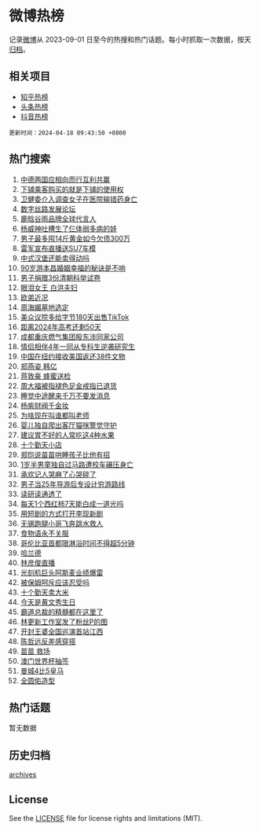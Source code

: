# 微博热榜

记录[微博](https://www.weibo.com)从 2023-09-01 日至今的热搜和热门话题。每小时抓取一次数据，按天[归档](archives)。

## 相关项目

- [知乎热榜](https://github.com/hotarchive/zhihu)
- [头条热榜](https://github.com/hotarchive/toutiao)
- [抖音热榜](https://github.com/hotarchive/douyin)


`更新时间：2024-04-18 09:43:50 +0800`

## 热门搜索

1. [中德两国应相向而行互利共赢](https://m.weibo.cn/search?containerid=100103type%3D1%26t%3D10%26q%3D%23%E4%B8%AD%E5%BE%B7%E4%B8%A4%E5%9B%BD%E5%BA%94%E7%9B%B8%E5%90%91%E8%80%8C%E8%A1%8C%E4%BA%92%E5%88%A9%E5%85%B1%E8%B5%A2%23&stream_entry_id=51&isnewpage=1&extparam=seat%3D1%26q%3D%2523%25E4%25B8%25AD%25E5%25BE%25B7%25E4%25B8%25A4%25E5%259B%25BD%25E5%25BA%2594%25E7%259B%25B8%25E5%2590%2591%25E8%2580%258C%25E8%25A1%258C%25E4%25BA%2592%25E5%2588%25A9%25E5%2585%25B1%25E8%25B5%25A2%2523%26c_type%3D51%26dgr%3D0%26cate%3D10103%26pos%3D0%26filter_type%3Drealtimehot%26stream_entry_id%3D51%26display_time%3D1713404629%26pre_seqid%3D1713404629316028613227)
1. [下铺乘客购买的就是下铺的使用权](https://m.weibo.cn/search?containerid=100103type%3D1%26t%3D10%26q%3D%23%E4%B8%8B%E9%93%BA%E4%B9%98%E5%AE%A2%E8%B4%AD%E4%B9%B0%E7%9A%84%E5%B0%B1%E6%98%AF%E4%B8%8B%E9%93%BA%E7%9A%84%E4%BD%BF%E7%94%A8%E6%9D%83%23&stream_entry_id=31&isnewpage=1&extparam=seat%3D1%26q%3D%2523%25E4%25B8%258B%25E9%2593%25BA%25E4%25B9%2598%25E5%25AE%25A2%25E8%25B4%25AD%25E4%25B9%25B0%25E7%259A%2584%25E5%25B0%25B1%25E6%2598%25AF%25E4%25B8%258B%25E9%2593%25BA%25E7%259A%2584%25E4%25BD%25BF%25E7%2594%25A8%25E6%259D%2583%2523%26c_type%3D31%26band_rank%3D1%26cate%3D5001%26flag%3D1%26filter_type%3Drealtimehot%26stream_entry_id%3D31%26pos%3D0%26realpos%3D1%26dgr%3D0%26lcate%3D5001%26display_time%3D1713404629%26pre_seqid%3D1713404629316028613227)
1. [卫健委介入调查女子在医院输错药身亡](https://m.weibo.cn/search?containerid=100103type%3D1%26t%3D10%26q%3D%23%E5%8D%AB%E5%81%A5%E5%A7%94%E4%BB%8B%E5%85%A5%E8%B0%83%E6%9F%A5%E5%A5%B3%E5%AD%90%E5%9C%A8%E5%8C%BB%E9%99%A2%E8%BE%93%E9%94%99%E8%8D%AF%E8%BA%AB%E4%BA%A1%23&stream_entry_id=31&isnewpage=1&extparam=seat%3D1%26q%3D%2523%25E5%258D%25AB%25E5%2581%25A5%25E5%25A7%2594%25E4%25BB%258B%25E5%2585%25A5%25E8%25B0%2583%25E6%259F%25A5%25E5%25A5%25B3%25E5%25AD%2590%25E5%259C%25A8%25E5%258C%25BB%25E9%2599%25A2%25E8%25BE%2593%25E9%2594%2599%25E8%258D%25AF%25E8%25BA%25AB%25E4%25BA%25A1%2523%26c_type%3D31%26band_rank%3D2%26cate%3D5001%26flag%3D2%26filter_type%3Drealtimehot%26stream_entry_id%3D31%26pos%3D1%26realpos%3D2%26dgr%3D0%26lcate%3D5001%26display_time%3D1713404629%26pre_seqid%3D1713404629316028613227)
1. [数字丝路发展论坛](https://m.weibo.cn/search?containerid=100103type%3D1%26t%3D10%26q%3D%23%E6%95%B0%E5%AD%97%E4%B8%9D%E8%B7%AF%E5%8F%91%E5%B1%95%E8%AE%BA%E5%9D%9B%23&stream_entry_id=31&isnewpage=1&extparam=seat%3D1%26q%3D%2523%25E6%2595%25B0%25E5%25AD%2597%25E4%25B8%259D%25E8%25B7%25AF%25E5%258F%2591%25E5%25B1%2595%25E8%25AE%25BA%25E5%259D%259B%2523%26c_type%3D31%26band_rank%3D3%26cate%3D5001%26flag%3D0%26filter_type%3Drealtimehot%26stream_entry_id%3D31%26pos%3D2%26realpos%3D3%26dgr%3D0%26lcate%3D5001%26display_time%3D1713404629%26pre_seqid%3D1713404629316028613227)
1. [鹿晗谷雨品牌全球代言人](https://m.weibo.cn/search?containerid=100103type%3D1%26t%3D10%26q%3D%23%E9%B9%BF%E6%99%97%E8%B0%B7%E9%9B%A8%E5%93%81%E7%89%8C%E5%85%A8%E7%90%83%E4%BB%A3%E8%A8%80%E4%BA%BA%23&stream_entry_id=31&isnewpage=1&extparam=seat%3D1%26q%3D%2523%25E9%25B9%25BF%25E6%2599%2597%25E8%25B0%25B7%25E9%259B%25A8%25E5%2593%2581%25E7%2589%258C%25E5%2585%25A8%25E7%2590%2583%25E4%25BB%25A3%25E8%25A8%2580%25E4%25BA%25BA%2523%26c_type%3D31%26band_rank%3D4%26adid%3D231377%26cate%3D5001%26is_ad_pos%3D1%26filter_type%3Drealtimehot%26stream_entry_id%3D31%26pos%3D3%26dgr%3D0%26lcate%3D5001%26topic_ad%3D1%26display_time%3D1713404629%26pre_seqid%3D1713404629316028613227)
1. [杨威神吐槽生了仨体弱多病的娃](https://m.weibo.cn/search?containerid=100103type%3D1%26t%3D10%26q%3D%23%E6%9D%A8%E5%A8%81%E7%A5%9E%E5%90%90%E6%A7%BD%E7%94%9F%E4%BA%86%E4%BB%A8%E4%BD%93%E5%BC%B1%E5%A4%9A%E7%97%85%E7%9A%84%E5%A8%83%23&stream_entry_id=31&isnewpage=1&extparam=seat%3D1%26q%3D%2523%25E6%259D%25A8%25E5%25A8%2581%25E7%25A5%259E%25E5%2590%2590%25E6%25A7%25BD%25E7%2594%259F%25E4%25BA%2586%25E4%25BB%25A8%25E4%25BD%2593%25E5%25BC%25B1%25E5%25A4%259A%25E7%2597%2585%25E7%259A%2584%25E5%25A8%2583%2523%26c_type%3D31%26band_rank%3D4%26cate%3D5001%26flag%3D1%26filter_type%3Drealtimehot%26stream_entry_id%3D31%26pos%3D4%26realpos%3D4%26dgr%3D0%26lcate%3D5001%26display_time%3D1713404629%26pre_seqid%3D1713404629316028613227)
1. [男子最多囤14斤黄金如今欠债300万](https://m.weibo.cn/search?containerid=100103type%3D1%26t%3D10%26q%3D%23%E7%94%B7%E5%AD%90%E6%9C%80%E5%A4%9A%E5%9B%A414%E6%96%A4%E9%BB%84%E9%87%91%E5%A6%82%E4%BB%8A%E6%AC%A0%E5%80%BA300%E4%B8%87%23&stream_entry_id=31&isnewpage=1&extparam=seat%3D1%26q%3D%2523%25E7%2594%25B7%25E5%25AD%2590%25E6%259C%2580%25E5%25A4%259A%25E5%259B%25A414%25E6%2596%25A4%25E9%25BB%2584%25E9%2587%2591%25E5%25A6%2582%25E4%25BB%258A%25E6%25AC%25A0%25E5%2580%25BA300%25E4%25B8%2587%2523%26c_type%3D31%26band_rank%3D5%26cate%3D5001%26flag%3D32768%26filter_type%3Drealtimehot%26stream_entry_id%3D31%26pos%3D5%26realpos%3D5%26dgr%3D0%26lcate%3D5001%26display_time%3D1713404629%26pre_seqid%3D1713404629316028613227)
1. [雷军宣布直播送SU7车模](https://m.weibo.cn/search?containerid=100103type%3D1%26t%3D10%26q%3D%23%E9%9B%B7%E5%86%9B%E5%AE%A3%E5%B8%83%E7%9B%B4%E6%92%AD%E9%80%81SU7%E8%BD%A6%E6%A8%A1%23&stream_entry_id=31&isnewpage=1&extparam=seat%3D1%26q%3D%2523%25E9%259B%25B7%25E5%2586%259B%25E5%25AE%25A3%25E5%25B8%2583%25E7%259B%25B4%25E6%2592%25AD%25E9%2580%2581SU7%25E8%25BD%25A6%25E6%25A8%25A1%2523%26c_type%3D31%26band_rank%3D6%26cate%3D5001%26flag%3D0%26filter_type%3Drealtimehot%26stream_entry_id%3D31%26pos%3D6%26realpos%3D6%26dgr%3D0%26lcate%3D5001%26display_time%3D1713404629%26pre_seqid%3D1713404629316028613227)
1. [中式汉堡还能卖得动吗](https://m.weibo.cn/search?containerid=100103type%3D1%26t%3D10%26q%3D%23%E4%B8%AD%E5%BC%8F%E6%B1%89%E5%A0%A1%E8%BF%98%E8%83%BD%E5%8D%96%E5%BE%97%E5%8A%A8%E5%90%97%23&stream_entry_id=31&isnewpage=1&extparam=seat%3D1%26q%3D%2523%25E4%25B8%25AD%25E5%25BC%258F%25E6%25B1%2589%25E5%25A0%25A1%25E8%25BF%2598%25E8%2583%25BD%25E5%258D%2596%25E5%25BE%2597%25E5%258A%25A8%25E5%2590%2597%2523%26c_type%3D31%26band_rank%3D7%26cate%3D5001%26flag%3D1%26filter_type%3Drealtimehot%26stream_entry_id%3D31%26pos%3D7%26realpos%3D7%26dgr%3D0%26lcate%3D5001%26display_time%3D1713404629%26pre_seqid%3D1713404629316028613227)
1. [90岁游本昌婚姻幸福的秘诀是不响](https://m.weibo.cn/search?containerid=100103type%3D1%26t%3D10%26q%3D%2390%E5%B2%81%E6%B8%B8%E6%9C%AC%E6%98%8C%E5%A9%9A%E5%A7%BB%E5%B9%B8%E7%A6%8F%E7%9A%84%E7%A7%98%E8%AF%80%E6%98%AF%E4%B8%8D%E5%93%8D%23&stream_entry_id=31&isnewpage=1&extparam=seat%3D1%26q%3D%252390%25E5%25B2%2581%25E6%25B8%25B8%25E6%259C%25AC%25E6%2598%258C%25E5%25A9%259A%25E5%25A7%25BB%25E5%25B9%25B8%25E7%25A6%258F%25E7%259A%2584%25E7%25A7%2598%25E8%25AF%2580%25E6%2598%25AF%25E4%25B8%258D%25E5%2593%258D%2523%26c_type%3D31%26band_rank%3D8%26cate%3D5001%26flag%3D2%26filter_type%3Drealtimehot%26stream_entry_id%3D31%26pos%3D8%26realpos%3D8%26dgr%3D0%26lcate%3D5001%26display_time%3D1713404629%26pre_seqid%3D1713404629316028613227)
1. [男子捐赠3份清朝科举试卷](https://m.weibo.cn/search?containerid=100103type%3D1%26t%3D10%26q%3D%23%E7%94%B7%E5%AD%90%E6%8D%90%E8%B5%A03%E4%BB%BD%E6%B8%85%E6%9C%9D%E7%A7%91%E4%B8%BE%E8%AF%95%E5%8D%B7%23&stream_entry_id=31&isnewpage=1&extparam=seat%3D1%26q%3D%2523%25E7%2594%25B7%25E5%25AD%2590%25E6%258D%2590%25E8%25B5%25A03%25E4%25BB%25BD%25E6%25B8%2585%25E6%259C%259D%25E7%25A7%2591%25E4%25B8%25BE%25E8%25AF%2595%25E5%258D%25B7%2523%26c_type%3D31%26band_rank%3D9%26cate%3D5001%26flag%3D32768%26filter_type%3Drealtimehot%26stream_entry_id%3D31%26pos%3D9%26realpos%3D9%26dgr%3D0%26lcate%3D5001%26display_time%3D1713404629%26pre_seqid%3D1713404629316028613227)
1. [眼泪女王 白洪夫妇](https://m.weibo.cn/search?containerid=100103type%3D1%26t%3D10%26q%3D%E7%9C%BC%E6%B3%AA%E5%A5%B3%E7%8E%8B+%E7%99%BD%E6%B4%AA%E5%A4%AB%E5%A6%87&stream_entry_id=31&isnewpage=1&extparam=seat%3D1%26q%3D%25E7%259C%25BC%25E6%25B3%25AA%25E5%25A5%25B3%25E7%258E%258B%2520%25E7%2599%25BD%25E6%25B4%25AA%25E5%25A4%25AB%25E5%25A6%2587%26c_type%3D31%26band_rank%3D10%26cate%3D5001%26flag%3D1%26filter_type%3Drealtimehot%26stream_entry_id%3D31%26pos%3D10%26realpos%3D10%26dgr%3D0%26lcate%3D5001%26display_time%3D1713404629%26pre_seqid%3D1713404629316028613227)
1. [欧弟近况](https://m.weibo.cn/search?containerid=100103type%3D1%26t%3D10%26q%3D%23%E6%AC%A7%E5%BC%9F%E8%BF%91%E5%86%B5%23&stream_entry_id=31&isnewpage=1&extparam=seat%3D1%26q%3D%2523%25E6%25AC%25A7%25E5%25BC%259F%25E8%25BF%2591%25E5%2586%25B5%2523%26c_type%3D31%26band_rank%3D11%26cate%3D5001%26flag%3D1%26filter_type%3Drealtimehot%26stream_entry_id%3D31%26pos%3D11%26realpos%3D11%26dgr%3D0%26lcate%3D5001%26display_time%3D1713404629%26pre_seqid%3D1713404629316028613227)
1. [周海媚墓地选定](https://m.weibo.cn/search?containerid=100103type%3D1%26t%3D10%26q%3D%23%E5%91%A8%E6%B5%B7%E5%AA%9A%E5%A2%93%E5%9C%B0%E9%80%89%E5%AE%9A%23&stream_entry_id=31&isnewpage=1&extparam=seat%3D1%26q%3D%2523%25E5%2591%25A8%25E6%25B5%25B7%25E5%25AA%259A%25E5%25A2%2593%25E5%259C%25B0%25E9%2580%2589%25E5%25AE%259A%2523%26c_type%3D31%26band_rank%3D12%26cate%3D5001%26flag%3D1%26filter_type%3Drealtimehot%26stream_entry_id%3D31%26pos%3D12%26realpos%3D12%26dgr%3D0%26lcate%3D5001%26display_time%3D1713404629%26pre_seqid%3D1713404629316028613227)
1. [美众议院多给字节180天出售TikTok](https://m.weibo.cn/search?containerid=100103type%3D1%26t%3D10%26q%3D%23%E7%BE%8E%E4%BC%97%E8%AE%AE%E9%99%A2%E5%A4%9A%E7%BB%99%E5%AD%97%E8%8A%82180%E5%A4%A9%E5%87%BA%E5%94%AETikTok%23&stream_entry_id=31&isnewpage=1&extparam=seat%3D1%26q%3D%2523%25E7%25BE%258E%25E4%25BC%2597%25E8%25AE%25AE%25E9%2599%25A2%25E5%25A4%259A%25E7%25BB%2599%25E5%25AD%2597%25E8%258A%2582180%25E5%25A4%25A9%25E5%2587%25BA%25E5%2594%25AETikTok%2523%26c_type%3D31%26band_rank%3D13%26cate%3D5001%26flag%3D1%26filter_type%3Drealtimehot%26stream_entry_id%3D31%26pos%3D13%26realpos%3D13%26dgr%3D0%26lcate%3D5001%26display_time%3D1713404629%26pre_seqid%3D1713404629316028613227)
1. [距离2024年高考还剩50天](https://m.weibo.cn/search?containerid=100103type%3D1%26t%3D10%26q%3D%23%E8%B7%9D%E7%A6%BB2024%E5%B9%B4%E9%AB%98%E8%80%83%E8%BF%98%E5%89%A950%E5%A4%A9%23&stream_entry_id=31&isnewpage=1&extparam=seat%3D1%26q%3D%2523%25E8%25B7%259D%25E7%25A6%25BB2024%25E5%25B9%25B4%25E9%25AB%2598%25E8%2580%2583%25E8%25BF%2598%25E5%2589%25A950%25E5%25A4%25A9%2523%26c_type%3D31%26band_rank%3D14%26cate%3D5001%26flag%3D1%26filter_type%3Drealtimehot%26stream_entry_id%3D31%26pos%3D14%26realpos%3D14%26dgr%3D0%26lcate%3D5001%26display_time%3D1713404629%26pre_seqid%3D1713404629316028613227)
1. [成都重庆燃气集团股东涉同家公司](https://m.weibo.cn/search?containerid=100103type%3D1%26t%3D10%26q%3D%23%E6%88%90%E9%83%BD%E9%87%8D%E5%BA%86%E7%87%83%E6%B0%94%E9%9B%86%E5%9B%A2%E8%82%A1%E4%B8%9C%E6%B6%89%E5%90%8C%E5%AE%B6%E5%85%AC%E5%8F%B8%23&stream_entry_id=31&isnewpage=1&extparam=seat%3D1%26q%3D%2523%25E6%2588%2590%25E9%2583%25BD%25E9%2587%258D%25E5%25BA%2586%25E7%2587%2583%25E6%25B0%2594%25E9%259B%2586%25E5%259B%25A2%25E8%2582%25A1%25E4%25B8%259C%25E6%25B6%2589%25E5%2590%258C%25E5%25AE%25B6%25E5%2585%25AC%25E5%258F%25B8%2523%26c_type%3D31%26band_rank%3D15%26cate%3D5001%26flag%3D1%26filter_type%3Drealtimehot%26stream_entry_id%3D31%26pos%3D15%26realpos%3D15%26dgr%3D0%26lcate%3D5001%26display_time%3D1713404629%26pre_seqid%3D1713404629316028613227)
1. [情侣相伴4年一同从专科生逆袭研究生](https://m.weibo.cn/search?containerid=100103type%3D1%26t%3D10%26q%3D%23%E6%83%85%E4%BE%A3%E7%9B%B8%E4%BC%B44%E5%B9%B4%E4%B8%80%E5%90%8C%E4%BB%8E%E4%B8%93%E7%A7%91%E7%94%9F%E9%80%86%E8%A2%AD%E7%A0%94%E7%A9%B6%E7%94%9F%23&stream_entry_id=31&isnewpage=1&extparam=seat%3D1%26q%3D%2523%25E6%2583%2585%25E4%25BE%25A3%25E7%259B%25B8%25E4%25BC%25B44%25E5%25B9%25B4%25E4%25B8%2580%25E5%2590%258C%25E4%25BB%258E%25E4%25B8%2593%25E7%25A7%2591%25E7%2594%259F%25E9%2580%2586%25E8%25A2%25AD%25E7%25A0%2594%25E7%25A9%25B6%25E7%2594%259F%2523%26c_type%3D31%26band_rank%3D16%26cate%3D5001%26flag%3D32768%26filter_type%3Drealtimehot%26stream_entry_id%3D31%26pos%3D16%26realpos%3D16%26dgr%3D0%26lcate%3D5001%26display_time%3D1713404629%26pre_seqid%3D1713404629316028613227)
1. [中国在纽约接收美国返还38件文物](https://m.weibo.cn/search?containerid=100103type%3D1%26t%3D10%26q%3D%23%E4%B8%AD%E5%9B%BD%E5%9C%A8%E7%BA%BD%E7%BA%A6%E6%8E%A5%E6%94%B6%E7%BE%8E%E5%9B%BD%E8%BF%94%E8%BF%9838%E4%BB%B6%E6%96%87%E7%89%A9%23&stream_entry_id=31&isnewpage=1&extparam=seat%3D1%26q%3D%2523%25E4%25B8%25AD%25E5%259B%25BD%25E5%259C%25A8%25E7%25BA%25BD%25E7%25BA%25A6%25E6%258E%25A5%25E6%2594%25B6%25E7%25BE%258E%25E5%259B%25BD%25E8%25BF%2594%25E8%25BF%259838%25E4%25BB%25B6%25E6%2596%2587%25E7%2589%25A9%2523%26c_type%3D31%26band_rank%3D17%26cate%3D5001%26flag%3D0%26filter_type%3Drealtimehot%26stream_entry_id%3D31%26pos%3D17%26realpos%3D17%26dgr%3D0%26lcate%3D5001%26display_time%3D1713404629%26pre_seqid%3D1713404629316028613227)
1. [郑燕姿 韩亿](https://m.weibo.cn/search?containerid=100103type%3D1%26t%3D10%26q%3D%E9%83%91%E7%87%95%E5%A7%BF+%E9%9F%A9%E4%BA%BF&stream_entry_id=31&isnewpage=1&extparam=seat%3D1%26q%3D%25E9%2583%2591%25E7%2587%2595%25E5%25A7%25BF%2520%25E9%259F%25A9%25E4%25BA%25BF%26c_type%3D31%26band_rank%3D18%26cate%3D5001%26flag%3D1%26filter_type%3Drealtimehot%26stream_entry_id%3D31%26pos%3D18%26realpos%3D18%26dgr%3D0%26lcate%3D5001%26display_time%3D1713404629%26pre_seqid%3D1713404629316028613227)
1. [蒋敦豪 蜂蜜送检](https://m.weibo.cn/search?containerid=100103type%3D1%26t%3D10%26q%3D%E8%92%8B%E6%95%A6%E8%B1%AA+%E8%9C%82%E8%9C%9C%E9%80%81%E6%A3%80&stream_entry_id=31&isnewpage=1&extparam=seat%3D1%26q%3D%25E8%2592%258B%25E6%2595%25A6%25E8%25B1%25AA%2520%25E8%259C%2582%25E8%259C%259C%25E9%2580%2581%25E6%25A3%2580%26c_type%3D31%26band_rank%3D19%26cate%3D5001%26flag%3D1%26filter_type%3Drealtimehot%26stream_entry_id%3D31%26pos%3D19%26realpos%3D19%26dgr%3D0%26lcate%3D5001%26display_time%3D1713404629%26pre_seqid%3D1713404629316028613227)
1. [周大福被指褪色足金戒指已退货](https://m.weibo.cn/search?containerid=100103type%3D1%26t%3D10%26q%3D%23%E5%91%A8%E5%A4%A7%E7%A6%8F%E8%A2%AB%E6%8C%87%E8%A4%AA%E8%89%B2%E8%B6%B3%E9%87%91%E6%88%92%E6%8C%87%E5%B7%B2%E9%80%80%E8%B4%A7%23&stream_entry_id=31&isnewpage=1&extparam=seat%3D1%26q%3D%2523%25E5%2591%25A8%25E5%25A4%25A7%25E7%25A6%258F%25E8%25A2%25AB%25E6%258C%2587%25E8%25A4%25AA%25E8%2589%25B2%25E8%25B6%25B3%25E9%2587%2591%25E6%2588%2592%25E6%258C%2587%25E5%25B7%25B2%25E9%2580%2580%25E8%25B4%25A7%2523%26c_type%3D31%26band_rank%3D20%26cate%3D5001%26flag%3D0%26filter_type%3Drealtimehot%26stream_entry_id%3D31%26pos%3D20%26realpos%3D20%26dgr%3D0%26lcate%3D5001%26display_time%3D1713404629%26pre_seqid%3D1713404629316028613227)
1. [睡觉中途醒来千万不要发消息](https://m.weibo.cn/search?containerid=100103type%3D1%26t%3D10%26q%3D%23%E7%9D%A1%E8%A7%89%E4%B8%AD%E9%80%94%E9%86%92%E6%9D%A5%E5%8D%83%E4%B8%87%E4%B8%8D%E8%A6%81%E5%8F%91%E6%B6%88%E6%81%AF%23&stream_entry_id=31&isnewpage=1&extparam=seat%3D1%26q%3D%2523%25E7%259D%25A1%25E8%25A7%2589%25E4%25B8%25AD%25E9%2580%2594%25E9%2586%2592%25E6%259D%25A5%25E5%258D%2583%25E4%25B8%2587%25E4%25B8%258D%25E8%25A6%2581%25E5%258F%2591%25E6%25B6%2588%25E6%2581%25AF%2523%26c_type%3D31%26band_rank%3D21%26cate%3D5001%26flag%3D0%26filter_type%3Drealtimehot%26stream_entry_id%3D31%26pos%3D21%26realpos%3D21%26dgr%3D0%26lcate%3D5001%26display_time%3D1713404629%26pre_seqid%3D1713404629316028613227)
1. [杨紫财阀千金妆](https://m.weibo.cn/search?containerid=100103type%3D1%26t%3D10%26q%3D%23%E6%9D%A8%E7%B4%AB%E8%B4%A2%E9%98%80%E5%8D%83%E9%87%91%E5%A6%86%23&stream_entry_id=31&isnewpage=1&extparam=seat%3D1%26q%3D%2523%25E6%259D%25A8%25E7%25B4%25AB%25E8%25B4%25A2%25E9%2598%2580%25E5%258D%2583%25E9%2587%2591%25E5%25A6%2586%2523%26c_type%3D31%26band_rank%3D22%26cate%3D5001%26flag%3D2%26filter_type%3Drealtimehot%26stream_entry_id%3D31%26pos%3D22%26realpos%3D22%26dgr%3D0%26lcate%3D5001%26display_time%3D1713404629%26pre_seqid%3D1713404629316028613227)
1. [为啥现在叫谁都叫老师](https://m.weibo.cn/search?containerid=100103type%3D1%26t%3D10%26q%3D%23%E4%B8%BA%E5%95%A5%E7%8E%B0%E5%9C%A8%E5%8F%AB%E8%B0%81%E9%83%BD%E5%8F%AB%E8%80%81%E5%B8%88%23&stream_entry_id=31&isnewpage=1&extparam=seat%3D1%26q%3D%2523%25E4%25B8%25BA%25E5%2595%25A5%25E7%258E%25B0%25E5%259C%25A8%25E5%258F%25AB%25E8%25B0%2581%25E9%2583%25BD%25E5%258F%25AB%25E8%2580%2581%25E5%25B8%2588%2523%26c_type%3D31%26band_rank%3D23%26cate%3D5001%26flag%3D1%26filter_type%3Drealtimehot%26stream_entry_id%3D31%26pos%3D23%26realpos%3D23%26dgr%3D0%26lcate%3D5001%26display_time%3D1713404629%26pre_seqid%3D1713404629316028613227)
1. [婴儿独自爬出客厅猫咪警觉守护](https://m.weibo.cn/search?containerid=100103type%3D1%26t%3D10%26q%3D%23%E5%A9%B4%E5%84%BF%E7%8B%AC%E8%87%AA%E7%88%AC%E5%87%BA%E5%AE%A2%E5%8E%85%E7%8C%AB%E5%92%AA%E8%AD%A6%E8%A7%89%E5%AE%88%E6%8A%A4%23&stream_entry_id=31&isnewpage=1&extparam=seat%3D1%26q%3D%2523%25E5%25A9%25B4%25E5%2584%25BF%25E7%258B%25AC%25E8%2587%25AA%25E7%2588%25AC%25E5%2587%25BA%25E5%25AE%25A2%25E5%258E%2585%25E7%258C%25AB%25E5%2592%25AA%25E8%25AD%25A6%25E8%25A7%2589%25E5%25AE%2588%25E6%258A%25A4%2523%26c_type%3D31%26band_rank%3D24%26cate%3D5001%26flag%3D32768%26filter_type%3Drealtimehot%26stream_entry_id%3D31%26pos%3D24%26realpos%3D24%26dgr%3D0%26lcate%3D5001%26display_time%3D1713404629%26pre_seqid%3D1713404629316028613227)
1. [建议胃不好的人常吃这4种水果](https://m.weibo.cn/search?containerid=100103type%3D1%26t%3D10%26q%3D%23%E5%BB%BA%E8%AE%AE%E8%83%83%E4%B8%8D%E5%A5%BD%E7%9A%84%E4%BA%BA%E5%B8%B8%E5%90%83%E8%BF%994%E7%A7%8D%E6%B0%B4%E6%9E%9C%23&stream_entry_id=31&isnewpage=1&extparam=seat%3D1%26q%3D%2523%25E5%25BB%25BA%25E8%25AE%25AE%25E8%2583%2583%25E4%25B8%258D%25E5%25A5%25BD%25E7%259A%2584%25E4%25BA%25BA%25E5%25B8%25B8%25E5%2590%2583%25E8%25BF%25994%25E7%25A7%258D%25E6%25B0%25B4%25E6%259E%259C%2523%26c_type%3D31%26band_rank%3D25%26cate%3D5001%26flag%3D0%26filter_type%3Drealtimehot%26stream_entry_id%3D31%26pos%3D25%26realpos%3D25%26dgr%3D0%26lcate%3D5001%26display_time%3D1713404629%26pre_seqid%3D1713404629316028613227)
1. [十个勤天小店](https://m.weibo.cn/search?containerid=100103type%3D1%26t%3D10%26q%3D%E5%8D%81%E4%B8%AA%E5%8B%A4%E5%A4%A9%E5%B0%8F%E5%BA%97&stream_entry_id=31&isnewpage=1&extparam=seat%3D1%26q%3D%25E5%258D%2581%25E4%25B8%25AA%25E5%258B%25A4%25E5%25A4%25A9%25E5%25B0%258F%25E5%25BA%2597%26c_type%3D31%26band_rank%3D26%26cate%3D5001%26flag%3D1%26filter_type%3Drealtimehot%26stream_entry_id%3D31%26pos%3D26%26realpos%3D26%26dgr%3D0%26lcate%3D5001%26display_time%3D1713404629%26pre_seqid%3D1713404629316028613227)
1. [郑恺说苗苗哄睡孩子比他有招](https://m.weibo.cn/search?containerid=100103type%3D1%26t%3D10%26q%3D%23%E9%83%91%E6%81%BA%E8%AF%B4%E8%8B%97%E8%8B%97%E5%93%84%E7%9D%A1%E5%AD%A9%E5%AD%90%E6%AF%94%E4%BB%96%E6%9C%89%E6%8B%9B%23&stream_entry_id=31&isnewpage=1&extparam=seat%3D1%26q%3D%2523%25E9%2583%2591%25E6%2581%25BA%25E8%25AF%25B4%25E8%258B%2597%25E8%258B%2597%25E5%2593%2584%25E7%259D%25A1%25E5%25AD%25A9%25E5%25AD%2590%25E6%25AF%2594%25E4%25BB%2596%25E6%259C%2589%25E6%258B%259B%2523%26c_type%3D31%26band_rank%3D27%26cate%3D5001%26flag%3D0%26filter_type%3Drealtimehot%26stream_entry_id%3D31%26pos%3D27%26realpos%3D27%26dgr%3D0%26lcate%3D5001%26display_time%3D1713404629%26pre_seqid%3D1713404629316028613227)
1. [1岁半男童独自过马路遭校车碾压身亡](https://m.weibo.cn/search?containerid=100103type%3D1%26t%3D10%26q%3D%231%E5%B2%81%E5%8D%8A%E7%94%B7%E7%AB%A5%E7%8B%AC%E8%87%AA%E8%BF%87%E9%A9%AC%E8%B7%AF%E9%81%AD%E6%A0%A1%E8%BD%A6%E7%A2%BE%E5%8E%8B%E8%BA%AB%E4%BA%A1%23&stream_entry_id=31&isnewpage=1&extparam=seat%3D1%26q%3D%25231%25E5%25B2%2581%25E5%258D%258A%25E7%2594%25B7%25E7%25AB%25A5%25E7%258B%25AC%25E8%2587%25AA%25E8%25BF%2587%25E9%25A9%25AC%25E8%25B7%25AF%25E9%2581%25AD%25E6%25A0%25A1%25E8%25BD%25A6%25E7%25A2%25BE%25E5%258E%258B%25E8%25BA%25AB%25E4%25BA%25A1%2523%26c_type%3D31%26band_rank%3D28%26cate%3D5001%26flag%3D0%26filter_type%3Drealtimehot%26stream_entry_id%3D31%26pos%3D28%26realpos%3D28%26dgr%3D0%26lcate%3D5001%26display_time%3D1713404629%26pre_seqid%3D1713404629316028613227)
1. [承欢记人哭麻了心哭碎了](https://m.weibo.cn/search?containerid=100103type%3D1%26t%3D10%26q%3D%23%E6%89%BF%E6%AC%A2%E8%AE%B0%E4%BA%BA%E5%93%AD%E9%BA%BB%E4%BA%86%E5%BF%83%E5%93%AD%E7%A2%8E%E4%BA%86%23&stream_entry_id=31&isnewpage=1&extparam=seat%3D1%26q%3D%2523%25E6%2589%25BF%25E6%25AC%25A2%25E8%25AE%25B0%25E4%25BA%25BA%25E5%2593%25AD%25E9%25BA%25BB%25E4%25BA%2586%25E5%25BF%2583%25E5%2593%25AD%25E7%25A2%258E%25E4%25BA%2586%2523%26c_type%3D31%26band_rank%3D29%26cate%3D5001%26flag%3D1%26filter_type%3Drealtimehot%26stream_entry_id%3D31%26pos%3D29%26realpos%3D29%26dgr%3D0%26lcate%3D5001%26display_time%3D1713404629%26pre_seqid%3D1713404629316028613227)
1. [男子当25年导游后专设计穷游路线](https://m.weibo.cn/search?containerid=100103type%3D1%26t%3D10%26q%3D%23%E7%94%B7%E5%AD%90%E5%BD%9325%E5%B9%B4%E5%AF%BC%E6%B8%B8%E5%90%8E%E4%B8%93%E8%AE%BE%E8%AE%A1%E7%A9%B7%E6%B8%B8%E8%B7%AF%E7%BA%BF%23&stream_entry_id=31&isnewpage=1&extparam=seat%3D1%26q%3D%2523%25E7%2594%25B7%25E5%25AD%2590%25E5%25BD%259325%25E5%25B9%25B4%25E5%25AF%25BC%25E6%25B8%25B8%25E5%2590%258E%25E4%25B8%2593%25E8%25AE%25BE%25E8%25AE%25A1%25E7%25A9%25B7%25E6%25B8%25B8%25E8%25B7%25AF%25E7%25BA%25BF%2523%26c_type%3D31%26band_rank%3D30%26cate%3D5001%26flag%3D1%26filter_type%3Drealtimehot%26stream_entry_id%3D31%26pos%3D30%26realpos%3D30%26dgr%3D0%26lcate%3D5001%26display_time%3D1713404629%26pre_seqid%3D1713404629316028613227)
1. [读研读通透了](https://m.weibo.cn/search?containerid=100103type%3D1%26t%3D10%26q%3D%23%E8%AF%BB%E7%A0%94%E8%AF%BB%E9%80%9A%E9%80%8F%E4%BA%86%23&stream_entry_id=31&isnewpage=1&extparam=seat%3D1%26q%3D%2523%25E8%25AF%25BB%25E7%25A0%2594%25E8%25AF%25BB%25E9%2580%259A%25E9%2580%258F%25E4%25BA%2586%2523%26c_type%3D31%26band_rank%3D31%26cate%3D5001%26flag%3D1%26filter_type%3Drealtimehot%26stream_entry_id%3D31%26pos%3D31%26realpos%3D31%26dgr%3D0%26lcate%3D5001%26display_time%3D1713404629%26pre_seqid%3D1713404629316028613227)
1. [每天1个西红柿7天能白成一道光吗](https://m.weibo.cn/search?containerid=100103type%3D1%26t%3D10%26q%3D%23%E6%AF%8F%E5%A4%A91%E4%B8%AA%E8%A5%BF%E7%BA%A2%E6%9F%BF7%E5%A4%A9%E8%83%BD%E7%99%BD%E6%88%90%E4%B8%80%E9%81%93%E5%85%89%E5%90%97%23&stream_entry_id=31&isnewpage=1&extparam=seat%3D1%26q%3D%2523%25E6%25AF%258F%25E5%25A4%25A91%25E4%25B8%25AA%25E8%25A5%25BF%25E7%25BA%25A2%25E6%259F%25BF7%25E5%25A4%25A9%25E8%2583%25BD%25E7%2599%25BD%25E6%2588%2590%25E4%25B8%2580%25E9%2581%2593%25E5%2585%2589%25E5%2590%2597%2523%26c_type%3D31%26band_rank%3D32%26cate%3D5001%26flag%3D0%26filter_type%3Drealtimehot%26stream_entry_id%3D31%26pos%3D32%26realpos%3D32%26dgr%3D0%26lcate%3D5001%26display_time%3D1713404629%26pre_seqid%3D1713404629316028613227)
1. [用短剧的方式打开李现新剧](https://m.weibo.cn/search?containerid=100103type%3D1%26t%3D10%26q%3D%23%E7%94%A8%E7%9F%AD%E5%89%A7%E7%9A%84%E6%96%B9%E5%BC%8F%E6%89%93%E5%BC%80%E6%9D%8E%E7%8E%B0%E6%96%B0%E5%89%A7%23&stream_entry_id=31&isnewpage=1&extparam=seat%3D1%26q%3D%2523%25E7%2594%25A8%25E7%259F%25AD%25E5%2589%25A7%25E7%259A%2584%25E6%2596%25B9%25E5%25BC%258F%25E6%2589%2593%25E5%25BC%2580%25E6%259D%258E%25E7%258E%25B0%25E6%2596%25B0%25E5%2589%25A7%2523%26c_type%3D31%26band_rank%3D33%26cate%3D5001%26flag%3D1%26filter_type%3Drealtimehot%26stream_entry_id%3D31%26pos%3D33%26realpos%3D33%26dgr%3D0%26lcate%3D5001%26display_time%3D1713404629%26pre_seqid%3D1713404629316028613227)
1. [无锡跑腿小哥飞奔跳水救人](https://m.weibo.cn/search?containerid=100103type%3D1%26t%3D10%26q%3D%23%E6%97%A0%E9%94%A1%E8%B7%91%E8%85%BF%E5%B0%8F%E5%93%A5%E9%A3%9E%E5%A5%94%E8%B7%B3%E6%B0%B4%E6%95%91%E4%BA%BA%23&stream_entry_id=31&isnewpage=1&extparam=seat%3D1%26q%3D%2523%25E6%2597%25A0%25E9%2594%25A1%25E8%25B7%2591%25E8%2585%25BF%25E5%25B0%258F%25E5%2593%25A5%25E9%25A3%259E%25E5%25A5%2594%25E8%25B7%25B3%25E6%25B0%25B4%25E6%2595%2591%25E4%25BA%25BA%2523%26c_type%3D31%26band_rank%3D34%26cate%3D5001%26flag%3D32768%26filter_type%3Drealtimehot%26stream_entry_id%3D31%26pos%3D34%26realpos%3D34%26dgr%3D0%26lcate%3D5001%26display_time%3D1713404629%26pre_seqid%3D1713404629316028613227)
1. [食物语永不关服](https://m.weibo.cn/search?containerid=100103type%3D1%26t%3D10%26q%3D%23%E9%A3%9F%E7%89%A9%E8%AF%AD%E6%B0%B8%E4%B8%8D%E5%85%B3%E6%9C%8D%23&stream_entry_id=31&isnewpage=1&extparam=seat%3D1%26q%3D%2523%25E9%25A3%259F%25E7%2589%25A9%25E8%25AF%25AD%25E6%25B0%25B8%25E4%25B8%258D%25E5%2585%25B3%25E6%259C%258D%2523%26c_type%3D31%26band_rank%3D35%26cate%3D5001%26flag%3D0%26filter_type%3Drealtimehot%26stream_entry_id%3D31%26pos%3D35%26realpos%3D35%26dgr%3D0%26lcate%3D5001%26display_time%3D1713404629%26pre_seqid%3D1713404629316028613227)
1. [哥伦比亚首都限淋浴时间不得超5分钟](https://m.weibo.cn/search?containerid=100103type%3D1%26t%3D10%26q%3D%23%E5%93%A5%E4%BC%A6%E6%AF%94%E4%BA%9A%E9%A6%96%E9%83%BD%E9%99%90%E6%B7%8B%E6%B5%B4%E6%97%B6%E9%97%B4%E4%B8%8D%E5%BE%97%E8%B6%855%E5%88%86%E9%92%9F%23&stream_entry_id=31&isnewpage=1&extparam=seat%3D1%26q%3D%2523%25E5%2593%25A5%25E4%25BC%25A6%25E6%25AF%2594%25E4%25BA%259A%25E9%25A6%2596%25E9%2583%25BD%25E9%2599%2590%25E6%25B7%258B%25E6%25B5%25B4%25E6%2597%25B6%25E9%2597%25B4%25E4%25B8%258D%25E5%25BE%2597%25E8%25B6%25855%25E5%2588%2586%25E9%2592%259F%2523%26c_type%3D31%26band_rank%3D36%26cate%3D5001%26flag%3D1%26filter_type%3Drealtimehot%26stream_entry_id%3D31%26pos%3D36%26realpos%3D36%26dgr%3D0%26lcate%3D5001%26display_time%3D1713404629%26pre_seqid%3D1713404629316028613227)
1. [哈兰德](https://m.weibo.cn/search?containerid=100103type%3D1%26t%3D10%26q%3D%E5%93%88%E5%85%B0%E5%BE%B7&stream_entry_id=31&isnewpage=1&extparam=seat%3D1%26q%3D%25E5%2593%2588%25E5%2585%25B0%25E5%25BE%25B7%26c_type%3D31%26band_rank%3D37%26cate%3D5001%26flag%3D0%26filter_type%3Drealtimehot%26stream_entry_id%3D31%26pos%3D37%26realpos%3D37%26dgr%3D0%26lcate%3D5001%26display_time%3D1713404629%26pre_seqid%3D1713404629316028613227)
1. [林彦俊直播](https://m.weibo.cn/search?containerid=100103type%3D1%26t%3D10%26q%3D%23%E6%9E%97%E5%BD%A6%E4%BF%8A%E7%9B%B4%E6%92%AD%23&stream_entry_id=31&isnewpage=1&extparam=seat%3D1%26q%3D%2523%25E6%259E%2597%25E5%25BD%25A6%25E4%25BF%258A%25E7%259B%25B4%25E6%2592%25AD%2523%26c_type%3D31%26band_rank%3D38%26cate%3D5001%26flag%3D0%26filter_type%3Drealtimehot%26stream_entry_id%3D31%26pos%3D38%26realpos%3D38%26dgr%3D0%26lcate%3D5001%26display_time%3D1713404629%26pre_seqid%3D1713404629316028613227)
1. [光刻机巨头阿斯麦业绩爆雷](https://m.weibo.cn/search?containerid=100103type%3D1%26t%3D10%26q%3D%23%E5%85%89%E5%88%BB%E6%9C%BA%E5%B7%A8%E5%A4%B4%E9%98%BF%E6%96%AF%E9%BA%A6%E4%B8%9A%E7%BB%A9%E7%88%86%E9%9B%B7%23&stream_entry_id=31&isnewpage=1&extparam=seat%3D1%26q%3D%2523%25E5%2585%2589%25E5%2588%25BB%25E6%259C%25BA%25E5%25B7%25A8%25E5%25A4%25B4%25E9%2598%25BF%25E6%2596%25AF%25E9%25BA%25A6%25E4%25B8%259A%25E7%25BB%25A9%25E7%2588%2586%25E9%259B%25B7%2523%26c_type%3D31%26band_rank%3D39%26cate%3D5001%26flag%3D0%26filter_type%3Drealtimehot%26stream_entry_id%3D31%26pos%3D39%26realpos%3D39%26dgr%3D0%26lcate%3D5001%26display_time%3D1713404629%26pre_seqid%3D1713404629316028613227)
1. [被保姆呵斥应该忍受吗](https://m.weibo.cn/search?containerid=100103type%3D1%26t%3D10%26q%3D%23%E8%A2%AB%E4%BF%9D%E5%A7%86%E5%91%B5%E6%96%A5%E5%BA%94%E8%AF%A5%E5%BF%8D%E5%8F%97%E5%90%97%23&stream_entry_id=31&isnewpage=1&extparam=seat%3D1%26q%3D%2523%25E8%25A2%25AB%25E4%25BF%259D%25E5%25A7%2586%25E5%2591%25B5%25E6%2596%25A5%25E5%25BA%2594%25E8%25AF%25A5%25E5%25BF%258D%25E5%258F%2597%25E5%2590%2597%2523%26c_type%3D31%26band_rank%3D40%26cate%3D5001%26flag%3D1%26filter_type%3Drealtimehot%26stream_entry_id%3D31%26pos%3D40%26realpos%3D40%26dgr%3D0%26lcate%3D5001%26display_time%3D1713404629%26pre_seqid%3D1713404629316028613227)
1. [十个勤天卖大米](https://m.weibo.cn/search?containerid=100103type%3D1%26t%3D10%26q%3D%23%E5%8D%81%E4%B8%AA%E5%8B%A4%E5%A4%A9%E5%8D%96%E5%A4%A7%E7%B1%B3%23&stream_entry_id=31&isnewpage=1&extparam=seat%3D1%26q%3D%2523%25E5%258D%2581%25E4%25B8%25AA%25E5%258B%25A4%25E5%25A4%25A9%25E5%258D%2596%25E5%25A4%25A7%25E7%25B1%25B3%2523%26c_type%3D31%26band_rank%3D41%26cate%3D5001%26flag%3D0%26filter_type%3Drealtimehot%26stream_entry_id%3D31%26pos%3D41%26realpos%3D41%26dgr%3D0%26lcate%3D5001%26display_time%3D1713404629%26pre_seqid%3D1713404629316028613227)
1. [今天是黄文秀生日](https://m.weibo.cn/search?containerid=100103type%3D1%26t%3D10%26q%3D%23%E4%BB%8A%E5%A4%A9%E6%98%AF%E9%BB%84%E6%96%87%E7%A7%80%E7%94%9F%E6%97%A5%23&stream_entry_id=31&isnewpage=1&extparam=seat%3D1%26q%3D%2523%25E4%25BB%258A%25E5%25A4%25A9%25E6%2598%25AF%25E9%25BB%2584%25E6%2596%2587%25E7%25A7%2580%25E7%2594%259F%25E6%2597%25A5%2523%26c_type%3D31%26band_rank%3D42%26cate%3D5001%26flag%3D32768%26filter_type%3Drealtimehot%26stream_entry_id%3D31%26pos%3D42%26realpos%3D42%26dgr%3D0%26lcate%3D5001%26display_time%3D1713404629%26pre_seqid%3D1713404629316028613227)
1. [霸道总裁的精髓都在这里了](https://m.weibo.cn/search?containerid=100103type%3D1%26t%3D10%26q%3D%23%E9%9C%B8%E9%81%93%E6%80%BB%E8%A3%81%E7%9A%84%E7%B2%BE%E9%AB%93%E9%83%BD%E5%9C%A8%E8%BF%99%E9%87%8C%E4%BA%86%23&stream_entry_id=31&isnewpage=1&extparam=seat%3D1%26q%3D%2523%25E9%259C%25B8%25E9%2581%2593%25E6%2580%25BB%25E8%25A3%2581%25E7%259A%2584%25E7%25B2%25BE%25E9%25AB%2593%25E9%2583%25BD%25E5%259C%25A8%25E8%25BF%2599%25E9%2587%258C%25E4%25BA%2586%2523%26c_type%3D31%26band_rank%3D43%26cate%3D5001%26flag%3D1%26filter_type%3Drealtimehot%26stream_entry_id%3D31%26pos%3D43%26realpos%3D43%26dgr%3D0%26lcate%3D5001%26display_time%3D1713404629%26pre_seqid%3D1713404629316028613227)
1. [林更新工作室发了粉丝P的图](https://m.weibo.cn/search?containerid=100103type%3D1%26t%3D10%26q%3D%23%E6%9E%97%E6%9B%B4%E6%96%B0%E5%B7%A5%E4%BD%9C%E5%AE%A4%E5%8F%91%E4%BA%86%E7%B2%89%E4%B8%9DP%E7%9A%84%E5%9B%BE%23&stream_entry_id=31&isnewpage=1&extparam=seat%3D1%26q%3D%2523%25E6%259E%2597%25E6%259B%25B4%25E6%2596%25B0%25E5%25B7%25A5%25E4%25BD%259C%25E5%25AE%25A4%25E5%258F%2591%25E4%25BA%2586%25E7%25B2%2589%25E4%25B8%259DP%25E7%259A%2584%25E5%259B%25BE%2523%26c_type%3D31%26band_rank%3D44%26cate%3D5001%26flag%3D1%26filter_type%3Drealtimehot%26stream_entry_id%3D31%26pos%3D44%26realpos%3D44%26dgr%3D0%26lcate%3D5001%26display_time%3D1713404629%26pre_seqid%3D1713404629316028613227)
1. [开封王婆全国巡演首站江西](https://m.weibo.cn/search?containerid=100103type%3D1%26t%3D10%26q%3D%23%E5%BC%80%E5%B0%81%E7%8E%8B%E5%A9%86%E5%85%A8%E5%9B%BD%E5%B7%A1%E6%BC%94%E9%A6%96%E7%AB%99%E6%B1%9F%E8%A5%BF%23&stream_entry_id=31&isnewpage=1&extparam=seat%3D1%26q%3D%2523%25E5%25BC%2580%25E5%25B0%2581%25E7%258E%258B%25E5%25A9%2586%25E5%2585%25A8%25E5%259B%25BD%25E5%25B7%25A1%25E6%25BC%2594%25E9%25A6%2596%25E7%25AB%2599%25E6%25B1%259F%25E8%25A5%25BF%2523%26c_type%3D31%26band_rank%3D45%26cate%3D5001%26flag%3D1%26filter_type%3Drealtimehot%26stream_entry_id%3D31%26pos%3D45%26realpos%3D45%26dgr%3D0%26lcate%3D5001%26display_time%3D1713404629%26pre_seqid%3D1713404629316028613227)
1. [陈哲远反差感穿搭](https://m.weibo.cn/search?containerid=100103type%3D1%26t%3D10%26q%3D%23%E9%99%88%E5%93%B2%E8%BF%9C%E5%8F%8D%E5%B7%AE%E6%84%9F%E7%A9%BF%E6%90%AD%23&stream_entry_id=31&isnewpage=1&extparam=seat%3D1%26q%3D%2523%25E9%2599%2588%25E5%2593%25B2%25E8%25BF%259C%25E5%258F%258D%25E5%25B7%25AE%25E6%2584%259F%25E7%25A9%25BF%25E6%2590%25AD%2523%26c_type%3D31%26band_rank%3D46%26cate%3D5001%26flag%3D1%26filter_type%3Drealtimehot%26stream_entry_id%3D31%26pos%3D46%26realpos%3D46%26dgr%3D0%26lcate%3D5001%26display_time%3D1713404629%26pre_seqid%3D1713404629316028613227)
1. [苗苗 救场](https://m.weibo.cn/search?containerid=100103type%3D1%26t%3D10%26q%3D%E8%8B%97%E8%8B%97+%E6%95%91%E5%9C%BA&stream_entry_id=31&isnewpage=1&extparam=seat%3D1%26q%3D%25E8%258B%2597%25E8%258B%2597%2520%25E6%2595%2591%25E5%259C%25BA%26c_type%3D31%26band_rank%3D47%26cate%3D5001%26flag%3D0%26filter_type%3Drealtimehot%26stream_entry_id%3D31%26pos%3D47%26realpos%3D47%26dgr%3D0%26lcate%3D5001%26display_time%3D1713404629%26pre_seqid%3D1713404629316028613227)
1. [澳门世界杯抽签](https://m.weibo.cn/search?containerid=100103type%3D1%26t%3D10%26q%3D%E6%BE%B3%E9%97%A8%E4%B8%96%E7%95%8C%E6%9D%AF%E6%8A%BD%E7%AD%BE&stream_entry_id=31&isnewpage=1&extparam=seat%3D1%26q%3D%25E6%25BE%25B3%25E9%2597%25A8%25E4%25B8%2596%25E7%2595%258C%25E6%259D%25AF%25E6%258A%25BD%25E7%25AD%25BE%26c_type%3D31%26band_rank%3D48%26cate%3D5001%26flag%3D1%26filter_type%3Drealtimehot%26stream_entry_id%3D31%26pos%3D48%26realpos%3D48%26dgr%3D0%26lcate%3D5001%26display_time%3D1713404629%26pre_seqid%3D1713404629316028613227)
1. [曼城4比5皇马](https://m.weibo.cn/search?containerid=100103type%3D1%26t%3D10%26q%3D%23%E6%9B%BC%E5%9F%8E4%E6%AF%945%E7%9A%87%E9%A9%AC%23&stream_entry_id=31&isnewpage=1&extparam=seat%3D1%26q%3D%2523%25E6%259B%25BC%25E5%259F%258E4%25E6%25AF%25945%25E7%259A%2587%25E9%25A9%25AC%2523%26c_type%3D31%26band_rank%3D49%26cate%3D5001%26flag%3D0%26filter_type%3Drealtimehot%26stream_entry_id%3D31%26pos%3D49%26realpos%3D49%26dgr%3D0%26lcate%3D5001%26display_time%3D1713404629%26pre_seqid%3D1713404629316028613227)
1. [全圆佑造型](https://m.weibo.cn/search?containerid=100103type%3D1%26t%3D10%26q%3D%E5%85%A8%E5%9C%86%E4%BD%91%E9%80%A0%E5%9E%8B&stream_entry_id=31&isnewpage=1&extparam=seat%3D1%26q%3D%25E5%2585%25A8%25E5%259C%2586%25E4%25BD%2591%25E9%2580%25A0%25E5%259E%258B%26c_type%3D31%26band_rank%3D50%26cate%3D5001%26flag%3D1%26filter_type%3Drealtimehot%26stream_entry_id%3D31%26pos%3D50%26realpos%3D50%26dgr%3D0%26lcate%3D5001%26display_time%3D1713404629%26pre_seqid%3D1713404629316028613227)

## 热门话题

暂无数据

## 历史归档

[archives](archives)

## License

See the [LICENSE](LICENSE) file for license rights and limitations (MIT).
